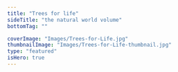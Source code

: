 ```yaml
---
title: "Trees for life"
sideTitle: "the natural world volume"
bottomTag: ""

coverImage: "Images/Trees-for-Life.jpg"
thumbnailImage: "Images/Trees-for-Life-thumbnail.jpg"
type: "featured"
isHero: true
---
```

